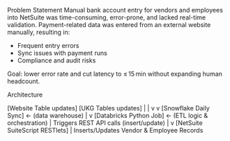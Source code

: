 Problem Statement
Manual bank account entry for vendors and employees into NetSuite was time-consuming, error-prone, and lacked real-time validation. Payment-related data was entered from an external website manually, resulting in:
- Frequent entry errors
- Sync issues with payment runs
- Compliance and audit risks

Goal: lower error rate and cut latency to ≤ 15 min without expanding human headcount.

Architecture

[Website Table updates]           [UKG Tables updates]
          |                              |
          v                              v
          [Snowflake Daily Sync]  ← (data warehouse)
                    |
                    v
          [Databricks Python Job]  ← (ETL logic & orchestration) 
                    |
          Triggers REST API calls (insert/update)
                    |
                    v
          [NetSuite SuiteScript RESTlets]
                    |
       Inserts/Updates Vendor & Employee Records

